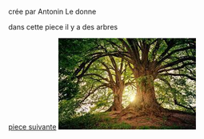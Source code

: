 crée par Antonin Le donne 

dans cette piece il y a des arbres

[piece suivante](piece8.md)
![](images.jpeg)